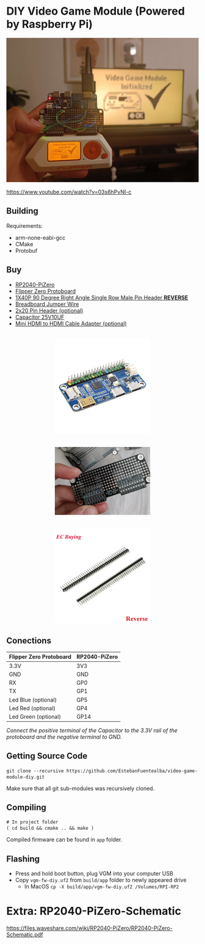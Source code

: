 # DIY Video Game Module (Powered by Raspberry Pi)
![Flipper Zero Video Game Module Powered by Raspberry Pi](./docs/images/cover.jpg)

https://www.youtube.com/watch?v=03s6hPvNI-c

## Building

Requirements: 

- arm-none-eabi-gcc
- CMake
- Protobuf

## Buy

- [RP2040-PiZero](https://s.click.aliexpress.com/e/_DkA131b)
- [Flipper Zero Protoboard](https://www.pcbway.com/project/shareproject/Flipper_Zero_Protoboard_31f89159.html)
- [1X40P 90 Degree Right Angle Single Row Male Pin Header **REVERSE**](https://s.click.aliexpress.com/e/_Dm2ZEMN)
- [Breadboard Jumper Wire](https://s.click.aliexpress.com/e/_DBAkVO9)
- [2x20 Pin Header (optional)](https://s.click.aliexpress.com/e/_DFUpfQl)
- [Capacitor 25V10UF](https://s.click.aliexpress.com/e/_DCMb1JX)
- [Mini HDMI to HDMI Cable Adapter (optional)](https://s.click.aliexpress.com/e/_DeoZp3B)

<p align='center'>
    <br />
    <a target="_blank" href="https://s.click.aliexpress.com/e/_DkA131b"><img src="./docs/images/RP2040-PiZero.webp" width="250" /></a>
    <br />
</p>
<p align='center'>
    <br />
    <a target="_blank" href="https://www.pcbway.com/project/shareproject/Flipper_Zero_Protoboard_31f89159.html"><img src="./docs/images/proto.png" width="250" /></a>
    <br />
</p>
<p align='center'>
    <br />
    <a target="_blank" href="https://s.click.aliexpress.com/e/_Dm2ZEMN"><img src="./docs/images/90degpin.webp" width="250" /></a>
    <br />
</p>

## Conections

| Flipper Zero Protoboard | RP2040-PiZero |
|-------------------------|---------------|
| 3.3V                    | 3V3           |
| GND                     | GND           |
| RX                      | GP0           |
| TX                      | GP1           |
| Led Blue (optional)                | GP5           |
| Led Red  (optional)               | GP4           |
| Led Green (optional)              | GP14          |

_Connect the positive terminal of the Capacitor to the 3.3V rail of the protoboard and the negative terminal to GND._

## Getting Source Code

	git clone --recursive https://github.com/EstebanFuentealba/video-game-module-diy.git

Make sure that all git sub-modules was recursively cloned.

## Compiling

	# In project folder
	( cd build && cmake .. && make )

Compiled firmware can be found in `app` folder.

## Flashing

- Press and hold boot button, plug VGM into your computer USB
- Copy `vgm-fw-diy.uf2` from `build/app` folder to newly appeared drive
	- In MacOS `cp -X build/app/vgm-fw-diy.uf2 /Volumes/RPI-RP2 `

# Extra: RP2040-PiZero-Schematic
https://files.waveshare.com/wiki/RP2040-PiZero/RP2040-PiZero-Schematic.pdf